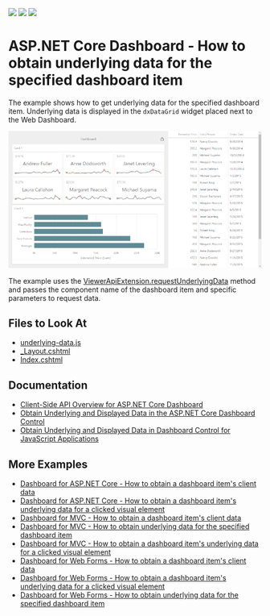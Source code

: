 <!-- default badges list -->
![](https://img.shields.io/endpoint?url=https://codecentral.devexpress.com/api/v1/VersionRange/363112809/21.2.1%2B)
[![](https://img.shields.io/badge/Open_in_DevExpress_Support_Center-FF7200?style=flat-square&logo=DevExpress&logoColor=white)](https://supportcenter.devexpress.com/ticket/details/T994664)
[![](https://img.shields.io/badge/📖_How_to_use_DevExpress_Examples-e9f6fc?style=flat-square)](https://docs.devexpress.com/GeneralInformation/403183)
<!-- default badges end -->

# ASP.NET Core Dashboard - How to obtain underlying data for the specified dashboard item

The example shows how to get underlying data for the specified dashboard item. Underlying data is displayed in the `dxDataGrid` widget placed next to the Web Dashboard.

![](dashboard-and-grid.png)

The example uses the [ViewerApiExtension.requestUnderlyingData](https://docs.devexpress.com/Dashboard/js-DevExpress.Dashboard.ViewerApiExtension?p=netframework#js_devexpress_dashboard_viewerapiextension_requestunderlyingdata) method and passes the component name of the dashboard item and specific parameters to request data.

## Files to Look At
- [underlying-data.js](./CS/AspNetCoreDashboard_UnderlyingData/wwwroot/js/underlying-data.js)
- [_Layout.cshtml](./CS/AspNetCoreDashboard_UnderlyingData/Pages/_Layout.cshtml)
- [Index.cshtml](./CS/AspNetCoreDashboard_UnderlyingData/Pages/Index.cshtml)


## Documentation

- [Client-Side API Overview for ASP.NET Core Dashboard](https://docs.devexpress.com/Dashboard/400192/web-dashboard/aspnet-core-dashboard-control/client-side-api-overview)
- [Obtain Underlying and Displayed Data in the ASP.NET Core Dashboard Control](https://docs.devexpress.com/Dashboard/403990)
- [Obtain Underlying and Displayed Data in Dashboard Control for JavaScript Applications
](https://docs.devexpress.com/Dashboard/403003/web-dashboard/dashboard-control-for-javascript-applications-jquery-knockout-etc/obtain-underlying-and-displayed-data)

## More Examples

- [Dashboard for ASP.NET Core - How to obtain a dashboard item's client data](https://github.com/DevExpress-Examples/asp-net-core-dashboard-get-client-data)
- [Dashboard for ASP.NET Core - How to obtain a dashboard item's underlying data for a clicked visual element](https://github.com/DevExpress-Examples/asp-net-core-dashboard-get-underlying-data-for-clicked-item)
- [Dashboard for MVC - How to obtain a dashboard item's client data](https://github.com/DevExpress-Examples/asp-net-mvc-dashboard-get-client-data)
- [Dashboard for MVC - How to obtain underlying data for the specified dashboard item](https://github.com/DevExpress-Examples/asp-net-mvc-dashboard-display-item-underlying-data)
- [Dashboard for MVC - How to obtain a dashboard item's underlying data for a clicked visual element](https://github.com/DevExpress-Examples/asp-net-mvc-dashboard-get-underlying-data-for-clicked-item)
- [Dashboard for Web Forms - How to obtain a dashboard item's client data](https://github.com/DevExpress-Examples/how-to-obtain-a-dashboard-items-client-data-in-the-aspnet-dashboard-control-t492284)
- [Dashboard for Web Forms - How to obtain a dashboard item's underlying data for a clicked visual element](https://github.com/DevExpress-Examples/aspxdashboard-how-to-obtain-a-dashboard-items-underlying-data-for-a-clicked-visual-element-t492257)
- [Dashboard for Web Forms - How to obtain underlying data for the specified dashboard item](https://github.com/DevExpress-Examples/aspxdashboard-how-to-obtain-underlying-data-for-the-specified-dashboard-item-t518504)
